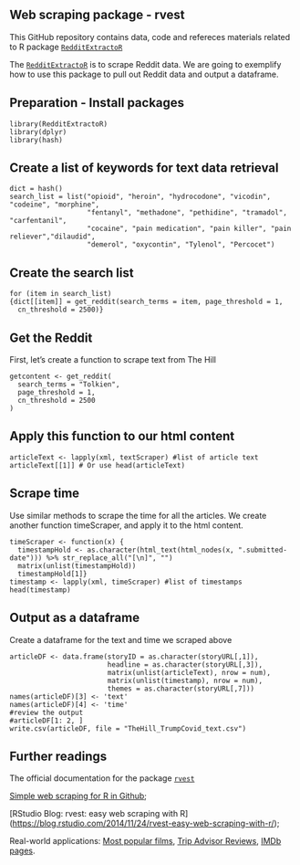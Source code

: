Web scraping package - rvest
----------------
This GitHub repository contains data, code and refereces materials related to R package [`RedditExtractoR`](https://cran.r-project.org/web/packages/RedditExtractoR/RedditExtractoR.pdf)

The [`RedditExtractoR`](https://cran.r-project.org/web/packages/RedditExtractoR/RedditExtractoR.pdf) is to scrape Reddit data. We are going to exemplify how to use this package to pull out Reddit data and output a dataframe.

Preparation - Install packages
----------------
<pre class="r"><code>library(RedditExtractoR) 
library(dplyr)
library(hash)</code></pre>

Create a list of keywords for text data retrieval
----------------
<pre class="r"><code>dict = hash()
search_list = list("opioid", "heroin", "hydrocodone", "vicodin", "codeine", "morphine",
                   "fentanyl", "methadone", "pethidine", "tramadol", "carfentanil",
                   "cocaine", "pain medication", "pain killer", "pain reliever","dilaudid",
                   "demerol", "oxycontin", "Tylenol", "Percocet")</code></pre>

Create the search list
----------------
<pre class="r"><code>for (item in search_list)
{dict[[item]] = get_reddit(search_terms = item, page_threshold = 1,
  cn_threshold = 2500)}</code></pre>

Get the Reddit
----------------
<p>First, let’s create a function to scrape text from The Hill</p>
<pre class="r"><code>getcontent <- get_reddit(
  search_terms = "Tolkien",
  page_threshold = 1,
  cn_threshold = 2500
)</code></pre>
    
Apply this function to our html content
----------------
<pre class="r"><code>articleText <- lapply(xml, textScraper) #list of article text
articleText[[1]] # Or use head(articleText)</code></pre>

Scrape time
----------------
<p>Use similar methods to scrape the time for all the articles. We create another function timeScraper, and apply it to the html content.</p>
<pre class="r"><code>timeScraper <- function(x) {
  timestampHold <- as.character(html_text(html_nodes(x, ".submitted-date"))) %>% str_replace_all("[\n]", "")
  matrix(unlist(timestampHold))
  timestampHold[1]} 
timestamp <- lapply(xml, timeScraper) #list of timestamps
head(timestamp)</code></pre>

Output as a dataframe
----------------
<p>Create a dataframe for the text and time we scraped above</p>
<pre class="r"><code>articleDF <- data.frame(storyID = as.character(storyURL[,1]), 
                        headline = as.character(storyURL[,3]), 
                        matrix(unlist(articleText), nrow = num), 
                        matrix(unlist(timestamp), nrow = num), 
                        themes = as.character(storyURL[,7]))
names(articleDF)[3] <- 'text'
names(articleDF)[4] <- 'time'
#review the output
#articleDF[1: 2, ]
write.csv(articleDF, file = "TheHill_TrumpCovid_text.csv")</code></pre>

Further readings
----------------
The official documentation for the package [`rvest`](https://cran.r-project.org/web/packages/rvest/rvest.pdf)

[Simple web scraping for R in Github](https://github.com/tidyverse/rvest);

[RStudio Blog: rvest: easy web scraping with R] (https://blog.rstudio.com/2014/11/24/rvest-easy-web-scraping-with-r/);

Real-world applications: [Most popular films](https://www.analyticsvidhya.com/blog/2017/03/beginners-guide-on-web-scraping-in-r-using-rvest-with-hands-on-knowledge/), [Trip Advisor Reviews](https://www.johnlittle.info/project/custom/rfun-scrape/rvest_demo.nb.html), [IMDb pages](https://stat4701.github.io/edav/2015/04/02/rvest_tutorial/).

